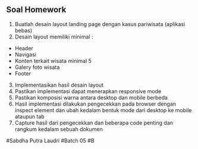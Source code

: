 ## **Soal Homework**
1. Buatlah desain layout landing page dengan kasus pariwisata (aplikasi bebas)
2. Desain layout memiliki minimal :
-   Header
-   Navigasi
-   Konten terkait wisata minimal 5
-   Galery foto wisata
-   Footer
3. Implementasikan hasil desain layout 
4. Pastikan implementasi dapat menerapkan responsive mode
5. Pastikan komposisi warna antara desktop dan mobile berbeda
6. Hasil implementasi dilakukan pengecekkan pada browser dengan inspect element dan ubah kedalam bentuk mode dari desktop ke mobile ataupun tab
7. Capture hasil dari pengecekkan dan beberapa code penting dan rangkum kedalam sebuah dokumen

#Sabdha Putra Laudri
#Batch 05
#B
